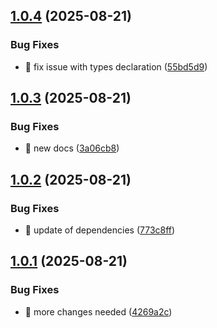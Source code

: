 ## [1.0.4](https://github.com/czkoudy/data-table/compare/v1.0.3...v1.0.4) (2025-08-21)


### Bug Fixes

* 🐛 fix issue with types declaration ([55bd5d9](https://github.com/czkoudy/data-table/commit/55bd5d9f97b0fedb9ff0132448aef44d3412a98e))

## [1.0.3](https://github.com/czkoudy/data-table/compare/v1.0.2...v1.0.3) (2025-08-21)


### Bug Fixes

* 🐛 new docs ([3a06cb8](https://github.com/czkoudy/data-table/commit/3a06cb8dab36fd8f101824436bd7eda101ac59c3))

## [1.0.2](https://github.com/czkoudy/data-table/compare/v1.0.1...v1.0.2) (2025-08-21)


### Bug Fixes

* 🐛 update of dependencies ([773c8ff](https://github.com/czkoudy/data-table/commit/773c8ff1c6ddd80b55797267a312a60b816116c6))

## [1.0.1](https://github.com/czkoudy/data-table/compare/v1.0.0...v1.0.1) (2025-08-21)


### Bug Fixes

* 🐛 more changes needed ([4269a2c](https://github.com/czkoudy/data-table/commit/4269a2c812c9aec97d8c65ce65b8aa0b5c1f53f1))
